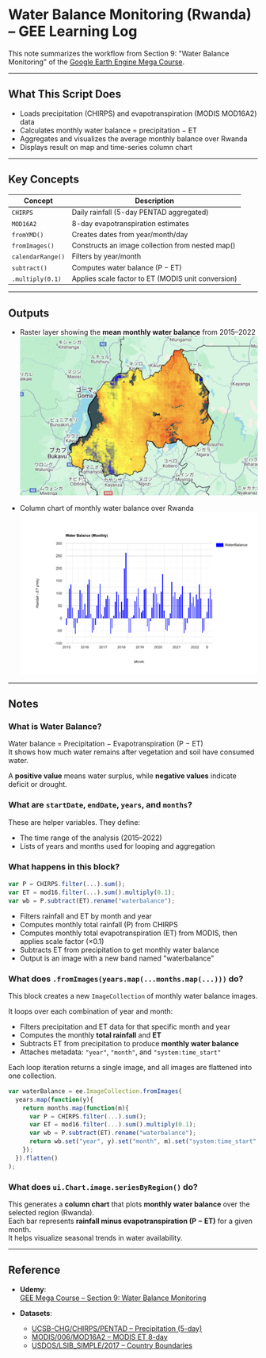 # Water Balance Monitoring (Rwanda) – GEE Learning Log

This note summarizes the workflow from Section 9: "Water Balance Monitoring" of the [Google Earth Engine Mega Course](https://www.udemy.com/course/google-earth-engine-gis-remote-sensing/learn/lecture/43492106#overview).

---

## What This Script Does

- Loads precipitation (CHIRPS) and evapotranspiration (MODIS MOD16A2) data
- Calculates monthly water balance = precipitation − ET
- Aggregates and visualizes the average monthly balance over Rwanda
- Displays result on map and time-series column chart

---

## Key Concepts

| Concept             | Description |
|---------------------|-------------|
| `CHIRPS`            | Daily rainfall (5-day PENTAD aggregated) |
| `MOD16A2`           | 8-day evapotranspiration estimates |
| `fromYMD()`         | Creates dates from year/month/day |
| `fromImages()`      | Constructs an image collection from nested map() |
| `calendarRange()`   | Filters by year/month |
| `subtract()`        | Computes water balance (P − ET) |
| `.multiply(0.1)`    | Applies scale factor to ET (MODIS unit conversion) |

---

## Outputs

- Raster layer showing the **mean monthly water balance** from 2015–2022
![](map_waterbalance_meanmonthly_rwanda_2015-2022.png)

- Column chart of monthly water balance over Rwanda
![](chart_waterbalance_meanmonthly_rwanda_2015-2022.png)

---

## Notes
### What is Water Balance?

Water balance = Precipitation − Evapotranspiration (P − ET)  
It shows how much water remains after vegetation and soil have consumed water.

A **positive value** means water surplus, while **negative values** indicate deficit or drought.

### What are `startDate`, `endDate`, `years`, and `months`?

These are helper variables.
They define:
- The time range of the analysis (2015–2022)
- Lists of years and months used for looping and aggregation


### What happens in this block?

```javascript
var P = CHIRPS.filter(...).sum();
var ET = mod16.filter(...).sum().multiply(0.1);
var wb = P.subtract(ET).rename("waterbalance");
```
- Filters rainfall and ET by month and year
- Computes monthly total rainfall (P) from CHIRPS
- Computes monthly total evapotranspiration (ET) from MODIS, then applies scale factor (×0.1)
- Subtracts ET from precipitation to get monthly water balance
- Output is an image with a new band named "waterbalance"

###  What does `.fromImages(years.map(...months.map(...)))` do?

This block creates a new `ImageCollection` of monthly water balance images.

It loops over each combination of year and month:
- Filters precipitation and ET data for that specific month and year
- Computes the monthly **total rainfall** and **ET**
- Subtracts ET from precipitation to produce **monthly water balance**
- Attaches metadata: `"year"`, `"month"`, and `"system:time_start"`

Each loop iteration returns a single image, and all images are flattened into one collection.

```javascript
var waterBalance = ee.ImageCollection.fromImages(
  years.map(function(y){
    return months.map(function(m){
      var P = CHIRPS.filter(...).sum();
      var ET = mod16.filter(...).sum().multiply(0.1);
      var wb = P.subtract(ET).rename("waterbalance");
      return wb.set("year", y).set("month", m).set("system:time_start", ee.Date.fromYMD(y, m, 1));
    });
  }).flatten()
);
```

### What does `ui.Chart.image.seriesByRegion()` do?

This generates a **column chart** that plots **monthly water balance** over the selected region (Rwanda).  
Each bar represents **rainfall minus evapotranspiration (P − ET)** for a given month.  
It helps visualize seasonal trends in water availability.

---

## Reference

- **Udemy**:  
  [GEE Mega Course – Section 9: Water Balance Monitoring](https://www.udemy.com/course/google-earth-engine-gis-remote-sensing/learn/lecture/43492106)

- **Datasets**:
  - [UCSB-CHG/CHIRPS/PENTAD – Precipitation (5-day)](https://developers.google.com/earth-engine/datasets/catalog/UCSB-CHG_CHIRPS_PENTAD?hl=ja)
  - [MODIS/006/MOD16A2 – MODIS ET 8-day](https://developers.google.com/earth-engine/datasets/catalog/MODIS_006_MOD16A2)
  - [USDOS/LSIB_SIMPLE/2017 – Country Boundaries](https://developers.google.com/earth-engine/datasets/catalog/USDOS_LSIB_SIMPLE_2017)

